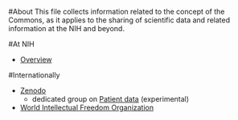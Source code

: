 #About
This file collects information related to the concept of the Commons, as it applies to the sharing of scientific data and related information at the NIH and beyond.

#At NIH
* [Overview](http://bd2k.nih.gov/commons.html)

#Internationally
* [Zenodo](https://zenodo.org/)
    * dedicated group on [Patient data](https://zenodo.org/collection/user-patient-data) (experimental)
* [World Intellectual Freedom Organization](https://d.wifo.org/t/shuttleworth-fellowship-application-open-draft/13)
